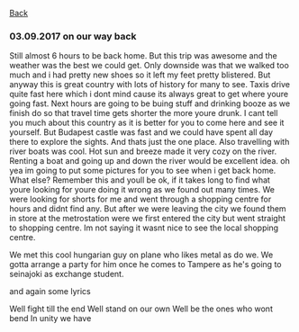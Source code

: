 [Back](.)

### 03.09.2017 on our way back

Still almost 6 hours to be back home.
But this trip was awesome and the weather was the
best we could get. Only downside was that we walked too
much and i had pretty new shoes so it left my feet 
pretty blistered. But anyway this is great country 
with lots of history for many to see. 
Taxis drive quite fast here which i dont mind
cause its always great to get where youre going fast.
Next hours are going to be buing stuff and drinking
booze as we finish do so that travel time gets shorter
the more youre drunk.
I cant tell you much about this country as it is better
for you to come here and see it yourself.
But Budapest castle was fast and we could have spent
all day there to explore the sights.
And thats just the one place.
Also travelling with river boats was cool. Hot sun and breeze made it very cozy on the river. Renting a boat and going up and down the river would be excellent idea.
oh yea im going to put some pictures for you to see when
i get back home.
What else?
Remember this and youll be ok, if it takes long to find 
what youre looking for youre doing it wrong as we found out many times.
We were looking for shorts for me and went through a shopping centre for hours and didnt find any. But after 
we were leaving the city we found them in store at the 
metrostation were we first entered the city but went
straight to shopping centre. Im not saying it wasnt
nice to see the local shopping centre.

We met this cool hungarian guy on plane who likes metal
as do we. We gotta arrange a party for him once he comes
to Tampere as he's going to seinajoki as exchange student.

and again some lyrics 

Well fight till the end
Well stand on our own
Well be the ones who wont bend
In unity we have 




